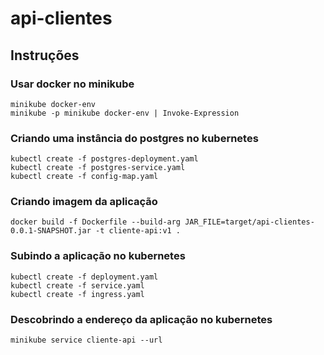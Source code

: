 # api-clientes

## Instruções

### Usar docker no minikube

```
minikube docker-env
minikube -p minikube docker-env | Invoke-Expression
```

### Criando uma instância do postgres no kubernetes

```
kubectl create -f postgres-deployment.yaml
kubectl create -f postgres-service.yaml
kubectl create -f config-map.yaml
```
### Criando imagem da aplicação

```
docker build -f Dockerfile --build-arg JAR_FILE=target/api-clientes-0.0.1-SNAPSHOT.jar -t cliente-api:v1 . 
```

### Subindo a aplicação no kubernetes

```
kubectl create -f deployment.yaml
kubectl create -f service.yaml
kubectl create -f ingress.yaml
```


### Descobrindo a endereço da aplicação no kubernetes

```
minikube service cliente-api --url
```
